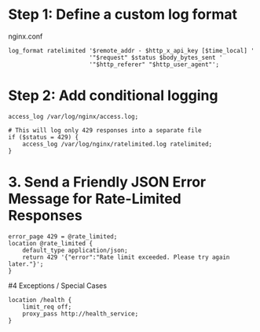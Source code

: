 
# Step 1: Define a custom log format
nginx.conf
```
log_format ratelimited '$remote_addr - $http_x_api_key [$time_local] '
                       '"$request" $status $body_bytes_sent '
                       '"$http_referer" "$http_user_agent"';
```

# Step 2: Add conditional logging

```
access_log /var/log/nginx/access.log;

# This will log only 429 responses into a separate file
if ($status = 429) {
    access_log /var/log/nginx/ratelimited.log ratelimited;
}
```
# 3. Send a Friendly JSON Error Message for Rate-Limited Responses

```
error_page 429 = @rate_limited;
location @rate_limited {
    default_type application/json;
    return 429 '{"error":"Rate limit exceeded. Please try again later."}';
}
```

#4 Exceptions / Special Cases
```
location /health {
    limit_req off;
    proxy_pass http://health_service;
}
```



